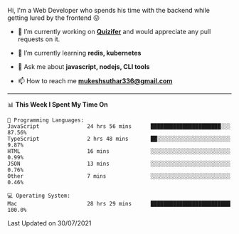 Hi, I'm a Web Developer who spends his time with the backend while getting lured by the frontend 😜

- 🔭 I’m currently working on **[Quizifer](https://github.com/SutharMukesh/Quizifer/)** and would appreciate any pull requests on it.

- 🌱 I’m currently learning **redis, kubernetes**

- 💬 Ask me about **javascript, nodejs, CLI tools**

- 📫 How to reach me **mukeshsuthar336@gmail.com**

---
<!--START_SECTION:waka-->
📊 **This Week I Spent My Time On** 

```text
💬 Programming Languages: 
JavaScript               24 hrs 56 mins      ██████████████████████░░░   87.56% 
TypeScript               2 hrs 48 mins       ██░░░░░░░░░░░░░░░░░░░░░░░   9.87% 
HTML                     16 mins             ░░░░░░░░░░░░░░░░░░░░░░░░░   0.99% 
JSON                     13 mins             ░░░░░░░░░░░░░░░░░░░░░░░░░   0.76% 
Other                    7 mins              ░░░░░░░░░░░░░░░░░░░░░░░░░   0.46%

💻 Operating System: 
Mac                      28 hrs 29 mins      █████████████████████████   100.0%

```


 Last Updated on 30/07/2021
<!--END_SECTION:waka-->
